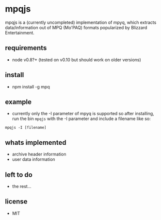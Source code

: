 mpqjs
=========================================
mpqjs is a (currently uncompleted) implementation of mpyq, which extracts
data/information out of MPQ (Mo'PAQ) formats popularized by Blizzard
Entertainment.

## requirements

- node v0.8?+ (tested on v0.10 but should work on older versions)

## install

- npm install -g mpq

## example

- currently only the -I parameter of mpyq is supported so after
installing, run the bin `mpqjs` with the -I parameter and include
a filename like so:

`mpqjs -I [filename]`

## whats implemented

- archive header information
- user data information

## left to do

- the rest...

## license

- MIT
